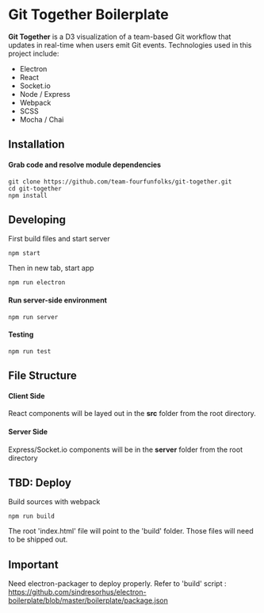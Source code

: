 # Git Together Boilerplate

__Git Together__ is a D3 visualization of a team-based Git workflow that updates in real-time when users emit Git events. Technologies used in this project include:

  - Electron
  - React
  - Socket.io
  - Node / Express
  - Webpack
  - SCSS
  - Mocha / Chai

## Installation

#### Grab code and resolve module dependencies

	git clone https://github.com/team-fourfunfolks/git-together.git
	cd git-together
	npm install

## Developing

First build files and start server
```
npm start
```

Then in new tab, start app
```
npm run electron
```


#### Run server-side environment

	npm run server
	
#### Testing

	npm run test

## File Structure

#### Client Side

React components will be layed out in the __src__ folder from the root directory.

#### Server Side

Express/Socket.io components will be in the __server__ folder from the root directory


## TBD: Deploy
Build sources with webpack
```
npm run build
```

The root 'index.html' file will point to the 'build' folder. Those files will need to be shipped out.


## Important

Need electron-packager to deploy properly. Refer to 'build' script : https://github.com/sindresorhus/electron-boilerplate/blob/master/boilerplate/package.json
